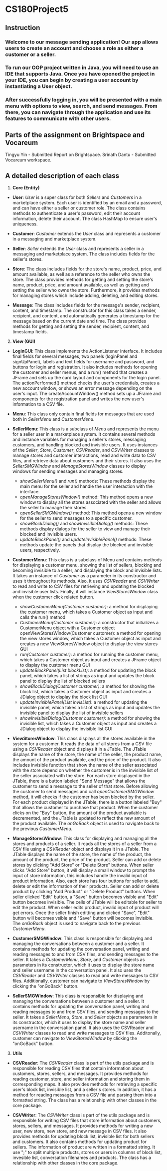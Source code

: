# CS180Project5

## Instruction

### Welcome to our message sending application! Our app allows users to create an account and choose a role as either a customer or a seller.

### To run our OOP project written in Java, you will need to use an IDE that supports Java. Once you have opened the project in your IDE, you can begin by creating a user account by instantiating a User object.

### After successfully logging in, you will be presented with a main menu with options to view, search, and send messages. From there, you can navigate through the application and use its features to communicate with other users.

## Parts of the assignment on Brightspace and Vocareum
Tingyu Yin - Submitted Report on Brightspace. Srinath Dantu - Submitted Vocareum workspace.

## A detailed description of each class

1. **Core (Entity)**

  - **User**: *User* is a super class for both *Sellers* and *Customers* in a marketplace system. Each user is identified by an email and a password, and can have either a seller or customer role. The class contains methods to authenticate a user's password, edit their account information, delete their account. The class HashMap to ensure user's uniqueness.

  - **Customer**: *Customer* extends the *User* class and represents a customer in a messaging and marketplace system.

  - **Seller**: *Seller* extends the *User* class and represents a seller in a messaging and marketplace system. The class includes fields for the seller's stores.

  - **Store**: The class includes fields for the store's name, product, price, and amount available, as well as a reference to the seller who owns the store. The class provides methods for getting and setting the store's name, product, price, and amount available, as well as getting and setting the seller who owns the store. Furthermore, it provides methods for managing stores which include adding, deleting, and editing stores.

  - **Message**: The class includes fields for the message's sender, recipient, content, and timestamp. The constructor for this class takes a sender, recipient, and content, and automatically generates a timestamp for the message based on the current date and time. The class provides methods for getting and setting the sender, recipient, content, and timestamp fields.

2. **View (GUI)**

  - **LoginGUI**: This class implements the ActionListener interface. It includes final fields for several messages, two panels (loginPanel and signUpPanel), labels and text fields for username and password, and buttons for login and registration. It also includes methods for opening the customer and seller menus, and a run() method that creates a JFrame and sets up the card layout and components for the login panel. The actionPerformed() method checks the user's credentials, creates a new account window, or shows an error message depending on the user's input. The createAccountWindow() method sets up a JFrame and components for the registration panel and writes the new user's information to a CSV file.
  
  - **Menu**: This class only contain final fields for messages that are used both in *SellerMenu* and *CustomerMenu*.
  
  - **SellerMenu**: This class is a subclass of *Menu* and represents the menu for a seller user in a marketplace system. It contains several methods and instance variables for managing a seller's stores, messaging customers, and handling blocked and invisible users. It uses instances of the *Seller*, *Store*, *Customer*, *CSVReader*, and *CSVWriter* classes to manage stores and customer interactions, read and write data to CSV files, and retrieve data about customers and their stores. It also uses the *SellerSMGWindow* and *ManageStoresWindow* classes to display windows for sending messages and managing stores.
    + *showSellerMenu()* and *run()* methods: These methods display the main menu for the seller and handle the user interaction with the interface.
    + *openManageStoresWindow()* method: This method opens a new window to display all the stores associated with the seller and allows the seller to manage their stores.
    + *openSellerSMGWindow()* method: This method opens a new window for the seller to send messages to a specific customer.
    + *showBlockDialog()* and *showInvisibleDialog()* methods: These methods display dialogs for the seller to view and manage their blocked and invisible users.
    + *updateBlockPanel()* and *updateInvisiblePanel()* methods: These methods update the panels that display the blocked and invisible users, respectively.
  
  - **CustomerMenu**: This class is a subclass of Menu and contains methods for displaying a customer menu, showing the list of sellers, blocking and becoming invisible to a seller, and displaying the block and invisible lists. It takes an instance of *Customer* as a parameter in its constructor and uses it throughout its methods. Also, it uses *CSVReader* and *CSVWriter* to read and write to CSV files for retrieving and updating the blocked and invisible user lists. Finally, it will instance *ViewStoresWindow* class when the customer click related button.
    + *showCustomerMenu(Customer customer)*: a method for displaying the customer menu, which takes a Customer object as input and calls the run() method
    + *CustomerMenu(Customer customer)*: a constructor that initializes a CustomerMenu object with a Customer object
openViewStoresWindow(Customer customer): a method for opening the view stores window, which takes a Customer object as input and creates a new ViewStoresWindow object to display the view stores GUI
    + *run(Customer customer)*: a method for running the customer menu, which takes a Customer object as input and creates a JFrame object to display the customer menu GUI
    + *updateBlockPanel(List<String> blockList)*: a method for updating the block panel, which takes a list of strings as input and updates the block panel to display the list of blocked sellers
    + *showBlockDialog(Customer customer)*: a method for showing the block list, which takes a Customer object as input and creates a JDialog object to display the block list GUI
    + *updateInvisiblePanel(List<String> invisList)*: a method for updating the invisible panel, which takes a list of strings as input and updates the invisible panel to display the list of invisible sellers
    + *showInvisibleDialog(Customer customer)*: a method for showing the invisible list, which takes a Customer object as input and creates a JDialog object to display the invisible list GUI

  
  - **ViewStoresWindow**: This class displays all the stores available in the system for a customer. It reads the data of all stores from a CSV file using a *CSVReader* object and displays it in a JTable. The JTable displays the name of the store, the name of the seller, the product name, the amount of the product available, and the price of the product. It also includes invisible function that show the name of the seller associated with the store depend on whether the customer is in the invisible list of the seller associated with the store. For each store displayed in the JTable, there is a button labeled "Send Message" that allows the customer to send a message to the seller of that store. Before allowing the customer to send messages and call *openCustomerSMGWindow* method, it will checks if the customer has been blocked by the seller. For each product displayed in the JTable, there is a button labeled "Buy" that allows the customer to purchase that product. When the customer clicks on the "Buy" button, the amount of the product available is decremented, and the JTable is updated to reflect the new amount of the product available. The *onGoBack* object is used to navigate back to the previous *CustomerMenu*.
  
  - **ManageStoresWindow**: This class for displaying and managing all the stores and products of a seller. It reads all the stores of a seller from a CSV file using a *CSVReader* object and displays it in a JTable. The JTable displays the name of the store, the name of the product, the amount of the product, the price of the product. Seller can add or delete stores by clicking "Add Store" or "Delete Store" buttons. When seller clicks "Add Store" button, it will display a small window to prompt the input of store information, this includes handle the invalid input of product information. Also, each store has four buttons for seller to add, delete or edit the information of their products. Seller can add or delete product by clicking "Add Product" or "Delete Product" buttons. When seller clicked "Edit" button, a "Save" button becomes visible and "Edit" button becomes invisible. The cells of JTable will be editable for seller to edit the product. When seller edits product, invalid input of product will get errors. Once the seller finish editting and clicked "Save", "Edit" button will becomes vsible and "Save" button will becomes invisible. The *onGoBack* object is used to navigate back to the previous *CustomerMenu*.

  - **CustomerSMGWindow**: This class is responsible for displaying and managing the conversations between a customer and a seller. It contains methods for updating the conversation panel, writing and reading messages to and from CSV files, and sending messages to the seller. It takes a *CustomerMenu*, *Store*, and *Customer* objects as parameters in its constructor, which it uses to display the store name and seller username in the conversation panel. It also uses the *CSVReader* and *CSVWriter* classes to read and write messages to CSV files. Additionally, customer can navigate to *ViewStoresWindow* by clicking the "onGoBack" button.
  
  - **SellerSMGWindow**: This class is responsible for displaying and managing the conversations between a customer and a seller. It contains methods for updating the conversation panel, writing and reading messages to and from CSV files, and sending messages to the seller. It takes a *SellerMenu*, *Store*, and *Seller* objects as parameters in its constructor, which it uses to display the store name and seller username in the conversation panel. It also uses the CSVReader and *CSVWriter* classes to read and write messages to CSV files. Additonally, customer can navigate to *ViewStoresWindow* by clicking the "onGoBack" button.

3. **Utils**
  
  - **CSVReader**: The *CSVReader* class is part of the utils package and is responsible for reading CSV files that contain information about customers, stores, sellers, and messages. It provides methods for reading customer, store, and seller information and storing them in corresponding maps. It also provides methods for retrieving a specific user's block list, invisible list, and a seller's stores. In addition, it has a method for reading messages from a CSV file and parsing them into a formatted string. The class has a relationship with other classes in the core package.
  
  - **CSVWriter**: The *CSVWriter* class is part of the utils package and is responsible for writing CSV files that store information about customers, stores, sellers, and messages. It provides methods for writing a new user, new store, new store, and new message in CSV files. It also provides methods for updating block list, invisible list for both sellers and customers. It also contains methods for updating product for sellers. The information of product are written in a formatted string. It use ";" to split multiple products, stores or users in columns of block list, invesible list, conversation filenames and products. The class has a relationship with other classes in the core package.
  



